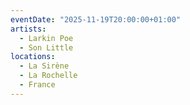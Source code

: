```yaml
---
eventDate: "2025-11-19T20:00:00+01:00"
artists:
  - Larkin Poe
  - Son Little
locations:
  - La Sirène
  - La Rochelle
  - France
---
```

